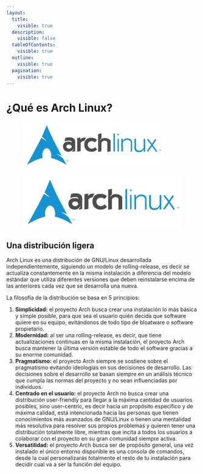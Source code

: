 ```yaml
---
layout:
  title:
    visible: true
  description:
    visible: false
  tableOfContents:
    visible: true
  outline:
    visible: true
  pagination:
    visible: true
---
```


# ¿Qué es Arch Linux?

<figure><img src="../.gitbook/assets/Archlinux-logo-standard-version%20(1).png" alt="" width="375"><figcaption></figcaption></figure>

<figure><img src="../.gitbook/assets/Archlinux-logo-standard-version.png" alt="" width="563"><figcaption></figcaption></figure>

## Una distribución ligera

Arch Linux es una distribución de GNU/Linux desarrollada independientemente, siguiendo un modelo de rolling-release, es decir se actualiza constantemente en la misma instalación a diferencia del modelo estándar que utiliza diferentes versiones que deben reinstalarse encima de las anteriores cada vez que se desarrolla una nueva.

La filosofía de la distribución se basa en 5 principios:

1. **Simplicidad:** el proyecto Arch busca crear una instalación lo más básica y simple posible, para que sea el usuario quién decida que software quiere en su equipo, evitándonos de todo tipo de bloatware o software propietario.
2. **Modernidad:** al ser una rolling-release, es decir, que tiene actualizaciones continuas en la misma instalación, el proyecto Arch busca mantener la última versión estable de todo el software gracias a su enorme comunidad.
3. **Pragmatismo:** el proyecto Arch siempre se sostiene sobre el pragmatismo evitando ideologías en sus decisiones de desarrollo. Las decisiones sobre el desarrollo se basan siempre en un análisis técnico que cumpla las normas del proyecto y no sean influenciadas por individuos.
4. **Centrado en el usuario:** el proyecto Arch no busca crear una distribución user-friendly para llegar a la máxima cantidad de usuarios posibles, sino user-centric, es decir hacia un propósito específico y de máxima calidad, está intencionada hacia las personas que tienen conocimientos más avanzados de GNU/Linux o tienen una mentalidad más resolutiva para resolver sus propios problemas y quieren tener una distribución totalmente libre, mientras que incita a todos los usuarios a colaborar con el proyecto en su gran comunidad siempre activa.
5. **Versatilidad:** el proyecto Arch busca ser de propósito general, una vez instalado el único entorno disponible es una consola de comandos, desde la cual personalizarás totalmente el resto de tu instalación para decidir cual va a ser la función del equipo.
